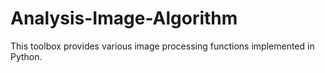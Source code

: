 # Analysis-Image-Algorithm
This toolbox provides various image processing functions implemented in Python.
